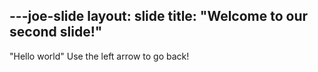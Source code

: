---joe-slide
layout: slide
title: "Welcome to our second slide!"
---
"Hello world"
Use the left arrow to go back!
